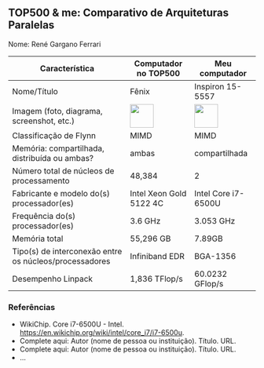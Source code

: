TOP500 & me: Comparativo de Arquiteturas Paralelas
--------------------------------------------------

Nome: René Gargano Ferrari

| Característica                                            | Computador no TOP500  | Meu computador  |
| --------------------------------------------------------- | --------------------- | --------------- |
| Nome/Título                                               |Fênix                  |Inspiron 15-5557 |
| Imagem (foto, diagrama, screenshot, etc.)                 |<img src="https://s2.glbimg.com/SuApYvE8LVyXT9ARNtqb8ubRaBc=/0x0:1140x760/984x0/smart/filters:strip_icc()/i.s3.glbimg.com/v1/AUTH_08fbf48bc0524877943fe86e43087e7a/internal_photos/bs/2019/H/A/HVKF9DTtAq5B1P6torKg/conteudo23407.jpg" width="48"> |<img src="https://images-submarino.b2w.io/produtos/01/00/images/93455/3/93455381_1GG.jpg" width="48">|
| Classificação de Flynn                                    |MIMD                   |MIMD             |
| Memória: compartilhada, distribuída ou ambas?             |ambas                  |compartilhada    |
| Número total de núcleos de processamento                  |48,384                 |2                |
| Fabricante e modelo do(s) processador(es)                 |Intel Xeon Gold 5122 4C|Intel Core i7-6500U|
| Frequência do(s) processador(es)                          |3.6 GHz                |3.053 GHz        |
| Memória total                                             |55,296 GB              |7.89GB           |
| Tipo(s) de interconexão entre os núcleos/processadores    |Infiniband EDR         |BGA-1356         |
| Desempenho Linpack                                        |1,836 TFlop/s          |60.0232 GFlop/s  |

### Referências
- WikiChip. Core i7-6500U - Intel. https://en.wikichip.org/wiki/intel/core_i7/i7-6500u.
- Complete aqui: Autor (nome de pessoa ou instituição). Título. URL.
- Complete aqui: Autor (nome de pessoa ou instituição). Título. URL.
- ...
